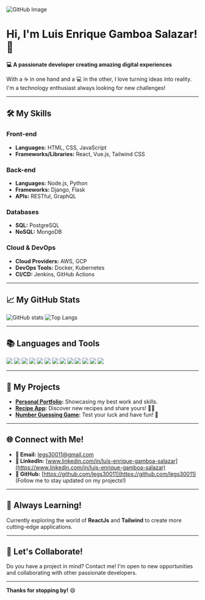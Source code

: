 ![GitHub Image](https://github.com/user-attachments/assets/966eeebb-421a-4ef4-b936-99a089f5f2c0)

# Hi, I'm Luis Enrique Gamboa Salazar! 👋

**💻 A passionate developer creating amazing digital experiences**

With a ☕ in one hand and a 💻 in the other, I love turning ideas into reality. I'm a technology enthusiast always looking for new challenges!

---

## 🛠️ **My Skills**

### **Front-end**
- **Languages:** HTML, CSS, JavaScript
- **Frameworks/Libraries:** React, Vue.js, Tailwind CSS

### **Back-end**
- **Languages:** Node.js, Python
- **Frameworks:** Django, Flask
- **APIs:** RESTful, GraphQL

### **Databases**
- **SQL:** PostgreSQL
- **NoSQL:** MongoDB

### **Cloud & DevOps**
- **Cloud Providers:** AWS, GCP
- **DevOps Tools:** Docker, Kubernetes
- **CI/CD:** Jenkins, GitHub Actions

---

## 📈 **My GitHub Stats**

![GitHub stats](https://github-readme-stats.vercel.app/api?username=legs30011&show_icons=true&count_private=true)
![Top Langs](https://github-readme-stats.vercel.app/api/top-langs/?username=legs30011&layout=compact)

---

## 📚 **Languages and Tools**
<p align="left">
  <img src="https://img.shields.io/badge/HTML5-E34F26?style=flat&logo=html5&logoColor=white" />
  <img src="https://img.shields.io/badge/CSS3-1572B6?style=flat&logo=css3&logoColor=white" />
  <img src="https://img.shields.io/badge/JavaScript-F7DF1E?style=flat&logo=javascript&logoColor=black" />
  <img src="https://img.shields.io/badge/React-61DAFB?style=flat&logo=react&logoColor=black" />
  <img src="https://img.shields.io/badge/Node.js-339933?style=flat&logo=nodedotjs&logoColor=white" />
  <img src="https://img.shields.io/badge/Python-3776AB?style=flat&logo=python&logoColor=white" />
  <img src="https://img.shields.io/badge/Django-092E20?style=flat&logo=django&logoColor=white" />
  <img src="https://img.shields.io/badge/Flask-000000?style=flat&logo=flask&logoColor=white" />
  <img src="https://img.shields.io/badge/PostgreSQL-336791?style=flat&logo=postgresql&logoColor=white" />
  <img src="https://img.shields.io/badge/MongoDB-47A248?style=flat&logo=mongodb&logoColor=white" />
  <img src="https://img.shields.io/badge/AWS-232F3E?style=flat&logo=amazonaws&logoColor=white" />
  <img src="https://img.shields.io/badge/Docker-2496ED?style=flat&logo=docker&logoColor=white" />
  <img src="https://img.shields.io/badge/Kubernetes-326CE5?style=flat&logo=kubernetes&logoColor=white" />
</p>

---

## 🚀 **My Projects**

- **[Personal Portfolio](https://enriquegamboasalazar.netlify.app/):** Showcasing my best work and skills.
- **[Recipe App](https://github.com/legs30011):** Discover new recipes and share yours! 👨‍🍳
- **[Number Guessing Game](https://github.com/legs30011):** Test your luck and have fun! 🎲

---

## 🌐 **Connect with Me!**

- **📧 Email:** legs30011@gmail.com
- **🔗 LinkedIn:** [www.linkedin.com/in/luis-enrique-gamboa-salazar](https://www.linkedin.com/in/luis-enrique-gamboa-salazar)
- **🐙 GitHub:** [https://github.com/legs30011](https://github.com/legs30011) (Follow me to stay updated on my projects!)

---

## 🌱 **Always Learning!**

Currently exploring the world of **ReactJs** and **Tailwind** to create more cutting-edge applications.

---

## 🤝 **Let's Collaborate!**

Do you have a project in mind? Contact me! I'm open to new opportunities and collaborating with other passionate developers.

---

**Thanks for stopping by!** 😄
